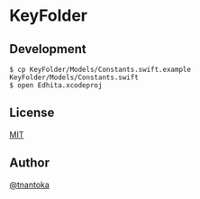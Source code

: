 # KeyFolder

## Development

```
$ cp KeyFolder/Models/Constants.swift.example KeyFolder/Models/Constants.swift
$ open Edhita.xcodeproj
```

## License

[MIT](/LICENSE)


## Author

[@tnantoka](https://twitter.com/tnantoka)

